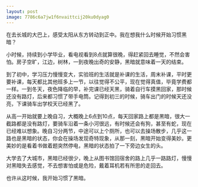 ```yaml
---
layout: post
image: 7786c6a7jw1f6nvaittcij20ku0dyag0
---
```


在去长城的大巴上，感受太阳从东方转动到正中。我在想我什么时候开始习惯黑暗？

小时候，持续到小学毕业，看电视看到8点就算很晚，得赶紧回去睡觉，不然会害怕。房子空旷，江边，树林，一到夜晚出奇的安静，黑暗就意味着一天的结束。

到了初中，学习压力慢慢变大，实验班的生活就是补课的生活，周末补课，平时更要补课，每天都比其他班多上一节，以往觉得不公平，现在觉得真值，毕竟学费都一样。一到冬天，夜色降临的早，补完课已经天黑，骑着自行车摸黑回家，那时候还没有路灯，后来都习惯了带手电筒。记得到初三的时候，骑车出门的时候天还没亮，下课骑车出学校天已经黑了。

从高一开始就要上晚自习，大概晚上6点到10点，每天回家路上都是黑暗，很大一截路都是没有路灯，要骑车沿着一条小河很远，有时候还会有狗，甚至有蛇，现在已经难以想象。晚自习分两节，中途可以上个厕所，也可以去操场散步，几乎这一路也是黑暗的状态，你会在操场发现奇特现象，从那一刻，黑暗开始变得美妙。更美妙的是看着书做着题突然停电，黑暗的状态拍了一下旁边女生的头。

大学去了大城市，黑暗已经很少，晚上从图书馆回宿舍的路上几乎一路路灯，慢慢对黑暗失去感觉，不去想害怕或是危险，戴着耳机若有所思的走回去。

也许从这时候，我开始习惯了黑暗。